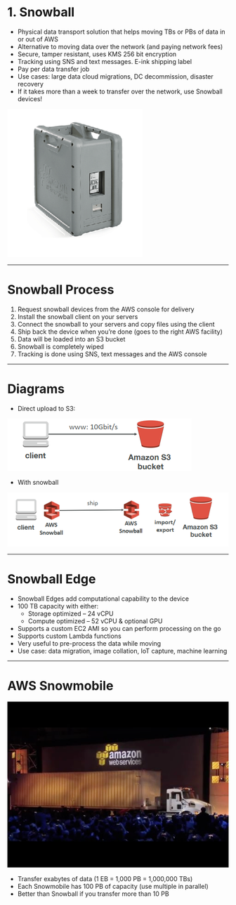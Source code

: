 # 1. Snowball

- Physical data transport solution that helps moving TBs or PBs of data in or out of AWS
- Alternative to moving data over the network (and paying network fees)
- Secure, tamper resistant, uses KMS 256 bit encryption
- Tracking using SNS and text messages. E-ink shipping label
- Pay per data transfer job
- Use cases: large data cloud migrations, DC decommission, disaster recovery
- If it takes more than a week to transfer over the network, use Snowball devices!

![1%20Snowball/Untitled.png](1%20Snowball/Untitled.png)

---

# Snowball Process

1. Request snowball devices from the AWS console for delivery
2. Install the snowball client on your servers
3. Connect the snowball to your servers and copy files using the client
4. Ship back the device when you’re done (goes to the right AWS facility)
5. Data will be loaded into an S3 bucket
6. Snowball is completely wiped
7. Tracking is done using SNS, text messages and the AWS console

---

# Diagrams

- Direct upload to S3:

![1%20Snowball/Untitled%201.png](1%20Snowball/Untitled%201.png)

- With snowball

![1%20Snowball/Untitled%202.png](1%20Snowball/Untitled%202.png)

---

# Snowball Edge

- Snowball Edges add computational capability to the device
- 100 TB capacity with either:
    - Storage optimized – 24 vCPU
    - Compute optimized – 52 vCPU & optional GPU
- Supports a custom EC2 AMI so you can perform processing on the go
- Supports custom Lambda functions
- Very useful to pre-process the data while moving
- Use case: data migration, image collation, IoT capture, machine learning

---

# AWS Snowmobile

![1%20Snowball/Untitled%203.png](1%20Snowball/Untitled%203.png)

- Transfer exabytes of data (1 EB = 1,000 PB = 1,000,000 TBs)
- Each Snowmobile has 100 PB of capacity (use multiple in parallel)
- Better than Snowball if you transfer more than 10 PB